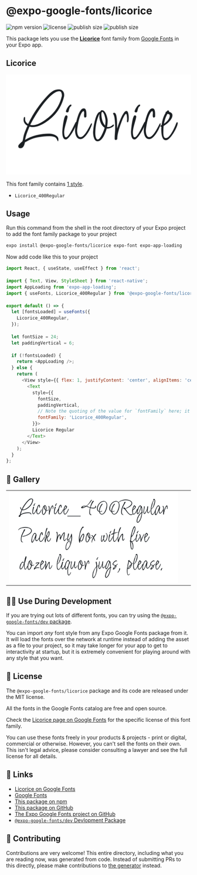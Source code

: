 # @expo-google-fonts/licorice

![npm version](https://flat.badgen.net/npm/v/@expo-google-fonts/licorice)
![license](https://flat.badgen.net/github/license/expo/google-fonts)
![publish size](https://flat.badgen.net/packagephobia/install/@expo-google-fonts/licorice)
![publish size](https://flat.badgen.net/packagephobia/publish/@expo-google-fonts/licorice)

This package lets you use the [**Licorice**](https://fonts.google.com/specimen/Licorice) font family from [Google Fonts](https://fonts.google.com/) in your Expo app.

## Licorice

![Licorice](./font-family.png)

This font family contains [1 style](#-gallery).

- `Licorice_400Regular`

## Usage

Run this command from the shell in the root directory of your Expo project to add the font family package to your project
```sh
expo install @expo-google-fonts/licorice expo-font expo-app-loading
```

Now add code like this to your project
```js
import React, { useState, useEffect } from 'react';

import { Text, View, StyleSheet } from 'react-native';
import AppLoading from 'expo-app-loading';
import { useFonts, Licorice_400Regular } from '@expo-google-fonts/licorice';

export default () => {
  let [fontsLoaded] = useFonts({
    Licorice_400Regular,
  });

  let fontSize = 24;
  let paddingVertical = 6;

  if (!fontsLoaded) {
    return <AppLoading />;
  } else {
    return (
      <View style={{ flex: 1, justifyContent: 'center', alignItems: 'center' }}>
        <Text
          style={{
            fontSize,
            paddingVertical,
            // Note the quoting of the value for `fontFamily` here; it expects a string!
            fontFamily: 'Licorice_400Regular',
          }}>
          Licorice Regular
        </Text>
      </View>
    );
  }
};

```

## 🔡 Gallery


||||
|-|-|-|
|![Licorice_400Regular](./Licorice_400Regular.ttf.png)||||


## 👩‍💻 Use During Development

If you are trying out lots of different fonts, you can try using the [`@expo-google-fonts/dev` package](https://github.com/expo/google-fonts/tree/master/font-packages/dev#readme).

You can import *any* font style from any Expo Google Fonts package from it. It will load the fonts
over the network at runtime instead of adding the asset as a file to your project, so it may take longer
for your app to get to interactivity at startup, but it is extremely convenient
for playing around with any style that you want.

## 📖 License

The `@expo-google-fonts/licorice` package and its code are released under the MIT license.

All the fonts in the Google Fonts catalog are free and open source.

Check the [Licorice page on Google Fonts](https://fonts.google.com/specimen/Licorice) for the specific license of this font family.

You can use these fonts freely in your products & projects - print or digital, commercial or otherwise. However, you can't sell the fonts on their own. This isn't legal advice, please consider consulting a lawyer and see the full license for all details.

## 🔗 Links

- [Licorice on Google Fonts](https://fonts.google.com/specimen/Licorice)
- [Google Fonts](https://fonts.google.com/)
- [This package on npm](https://www.npmjs.com/package/@expo-google-fonts/licorice)
- [This package on GitHub](https://github.com/expo/google-fonts/tree/master/font-packages/licorice)
- [The Expo Google Fonts project on GitHub](https://github.com/expo/google-fonts)
- [`@expo-google-fonts/dev` Devlopment Package](https://github.com/expo/google-fonts/tree/master/font-packages/dev)

## 🤝 Contributing

Contributions are very welcome! This entire directory, including what you are reading now, was generated from code. Instead of submitting PRs to this directly, please make contributions to [the generator](https://github.com/expo/google-fonts/tree/master/packages/generator) instead.
